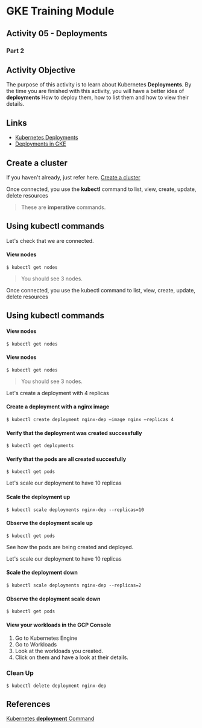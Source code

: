 # GKE Training Module
## Activity 05 - Deployments
### Part 2

## Activity Objective

The purpose of this activity is to learn about Kubernetes **Deployments**. By the time you are finished with this activity, you will have a better idea of **deployments** How to deploy them, how to list them and how to view their details.

## Links
* [Kubernetes Deployments](https://kubernetes.io/docs/concepts/workloads/controllers/deployment/)
* [Deployments in GKE](https://cloud.google.com/kubernetes-engine/docs/concepts/deployment)

## Create a cluster
If you haven't already, just refer here.
[Create a cluster](01-gke-cluster/INSTRUCTIONS.md)

Once connected, you use the **kubectl** command to list, view, create, update, delete resources
> These are **imperative** commands.

## Using kubectl commands

Let's check that we are connected.
#### View nodes
```
$ kubectl get nodes
```
> You should see 3 nodes.

Once connected, you use the kubectl command to list, view, create, update, delete resources

## Using kubectl commands
#### View nodes
```
$ kubectl get nodes
```

#### View nodes
```
$ kubectl get nodes
```
> You should see 3 nodes.

Let's create a deployment with 4 replicas
#### Create a deployment with a nginx image
```
$ kubectl create deployment nginx-dep –image nginx –replicas 4
```

#### Verify that the deployment was created successfully
```
$ kubectl get deployments
```

#### Verify that the pods are all created succesfully
```
$ kubectl get pods
```

Let's scale our deployment to have 10 replicas
#### Scale the deployment up
```
$ kubectl scale deployments nginx-dep --replicas=10
```

#### Observe the deployment scale up
```
$ kubectl get pods
```
See how the pods are being created and deployed.

Let's scale our deployment to have 10 replicas
#### Scale the deployment down
```
$ kubectl scale deployments nginx-dep --replicas=2
```

#### Observe the deployment scale down
```
$ kubectl get pods
```

#### View your workloads in the GCP Console
1. Go to Kubernetes Engine
1. Go to Workloads
1. Look at the workloads you created.
1. Click on them and have a look at their details.

### Clean Up
```
$ kubectl delete deployment nginx-dep
```

## References
[Kubernetes **deployment** Command](https://kubernetes.io/docs/reference/generated/kubectl/kubectl-commands#-em-deployment-em-)
